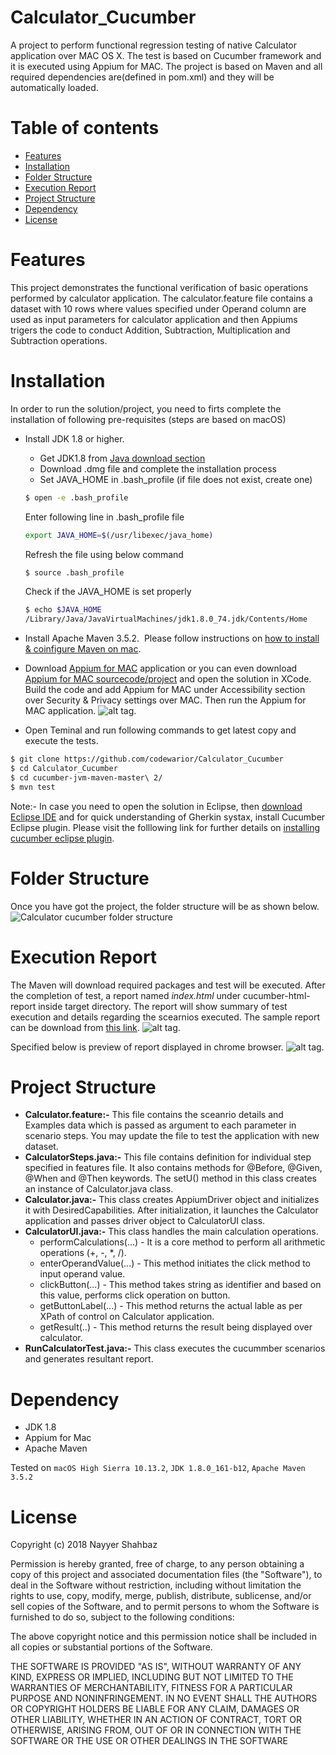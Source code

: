 # Calculator_Cucumber
A project to perform functional regression testing of native Calculator application over MAC OS X. The test is based on Cucumber framework and it is executed using Appium for MAC. The project is based on Maven and all required dependencies are(defined in pom.xml) and they will be automatically loaded.

Table of contents
=================

<!--ts-->
   * [Features](#features)
   * [Installation](#installation)
   * [Folder Structure](#folder-structure)
   * [Execution Report](#execution-report)
   * [Project Structure](#project-structure)
   * [Dependency](#dependency)
   * [License](#license)
<!--te-->

Features
========
This project demonstrates the functional verification of basic operations performed by calculator application. The calculator.feature file contains a dataset with 10 rows where values specified under Operand column are used as input parameters for calculator application and then Appiums trigers the code to conduct Addition, Subtraction, Multiplication and Subtraction operations.

Installation
============
In order to run the solution/project, you need to firts complete the installation of following pre-requisites (steps are based on macOS)

* Install JDK 1.8 or higher.
  * Get JDK1.8 from [Java download section](http://www.oracle.com/technetwork/java/javase/downloads/jdk8-downloads-2133151.html)
  * Download .dmg file and complete the installation process
  * Set JAVA_HOME in .bash_profile (if file does not exist, create one)
  ```bash
  $ open -e .bash_profile
  ```
  Enter following line in .bash_profile file
  
  ```bash
  export JAVA_HOME=$(/usr/libexec/java_home)
  ```
  Refresh the file using below command
  ```bash
  $ source .bash_profile
  ```
  Check if the JAVA_HOME is set properly
  ```bash
  $ echo $JAVA_HOME
  /Library/Java/JavaVirtualMachines/jdk1.8.0_74.jdk/Contents/Home
  ```
* Install Apache Maven 3.5.2.
  Please follow instructions on [how to install & coinfigure Maven on mac](  https://openiam.atlassian.net/wiki/spaces/IAMSUITEV3/pages/524742/Installing+Apache+Maven+on+Mac).

* Download [Appium for MAC](https://www.dropbox.com/s/uhtnp3g23mxp5rs/AppiumForMac.app.zip?dl=0) application or you can even download [Appium for MAC sourcecode/project](https://github.com//appium/appium-for-mac) and open the solution in XCode. Build the code and add Appium for MAC under Accessibility section over Security & Privacy settings over MAC. Then run the Appium for MAC application.
![alt tag](https://i.imgur.com/7cI6PxG.png).

* Open Teminal and run following commands to get latest copy and execute the tests.
```bash
$ git clone https://github.com/codewarior/Calculator_Cucumber
$ cd Calculator_Cucumber
$ cd cucumber-jvm-maven-master\ 2/
$ mvn test
```
Note:- In case you need to open the solution in Eclipse, then [download Eclipse IDE]( https://www.eclipse.org/downloads/packages/eclipse-ide-java-developers/mars2) and for quick understanding of Gherkin systax, install Cucumber Eclipse plugin. Please visit the folllowing link for further details on [installing cucumber eclipse plugin]( http://toolsqa.com/cucumber/install-cucumber-eclipse-plugin/).

Folder Structure
================
Once you have got the project, the folder structure will be as shown below.
![](https://i.imgur.com/cmZxELl.png "Calculator cucumber folder structure")

Execution Report
================
The Maven will download required packages and test will be executed. After the completion of test, a report named *index.html* under cucumber-html-report inside target directory. The report will show summary of test execution and details regarding the scearnios executed. The sample report can be download from [this link](https://www.dropbox.com/s/8hnhj2cgh87yhoo/cucumber-html-report.zip?dl=0).
![alt tag](https://i.imgur.com/sVOeppI.png).

Specified below is preview of report displayed in chrome browser.
![alt tag](https://i.imgur.com/MxjKkBJ.png).

Project Structure
=================
* **Calculator.feature:-** This file contains the sceanrio details and Examples data which is passed as argument to each parameter in scenario steps. You may update the file to test the application with new dataset.
* **CalculatorSteps.java:-** This file contains definition for individual step specified in features file. It also contains methods for @Before, @Given, @When and @Then keywords. The setU() method in this class creates an instance of Calculator.java class.
* **Calculator.java:-** This class creates AppiumDriver object and initializes it with DesiredCapabilities. After initialization, it launches the Calculator application and passes driver object to CalculatorUI class.
* **CalculatorUI.java:-** This class handles the main calculation operations.
  * performCalculations(...) - It is a core method to perform all arithmetic operations (+, -, *, /). 
  * enterOperandValue(...) - This method initiates the click method to input operand value.
  * clickButton(...) - This method takes string as identifier and based on this value, performs click operation on button.
  * getButtonLabel(...) - This method returns the actual lable as per XPath of control on Calculator application.
  * getResult(..) - This method returns the result being displayed over calculator.
* **RunCalculatorTest.java:-** This class executes the cucummber scenarios and generates resultant report.

Dependency
==========
* JDK 1.8
* Appium for Mac
* Apache Maven

Tested on `macOS High Sierra 10.13.2`, `JDK 1.8.0_161-b12`, `Apache Maven 3.5.2`

License
=======
Copyright (c) 2018 Nayyer Shahbaz

Permission is hereby granted, free of charge, to any person obtaining a copy of this project and associated documentation files (the "Software"), to deal in the Software without restriction, including without limitation the rights
to use, copy, modify, merge, publish, distribute, sublicense, and/or sell copies of the Software, and to permit persons to whom the Software is furnished to do so, subject to the following conditions:

The above copyright notice and this permission notice shall be included in all copies or substantial portions of the Software.

THE SOFTWARE IS PROVIDED "AS IS", WITHOUT WARRANTY OF ANY KIND, EXPRESS OR IMPLIED, INCLUDING BUT NOT LIMITED TO THE WARRANTIES OF MERCHANTABILITY, FITNESS FOR A PARTICULAR PURPOSE AND NONINFRINGEMENT. IN NO EVENT SHALL THE
AUTHORS OR COPYRIGHT HOLDERS BE LIABLE FOR ANY CLAIM, DAMAGES OR OTHER LIABILITY, WHETHER IN AN ACTION OF CONTRACT, TORT OR OTHERWISE, ARISING FROM, OUT OF OR IN CONNECTION WITH THE SOFTWARE OR THE USE OR OTHER DEALINGS IN THE SOFTWARE
